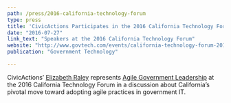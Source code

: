 ```yaml
---
path: /press/2016-california-technology-forum
type: press
title: 'CivicActions Participates in the 2016 California Technology Forum'
date: "2016-07-27"
link_text: "Speakers at the 2016 California Technology Forum"
website: "http://www.govtech.com/events/california-technology-forum-2016.html"
publication: "Government Technology"

---
```


CivicActions’ [Elizabeth Raley](https://civicactions.com/team/elizabeth-raley) represents [Agile Government Leadership](https://www.agilegovleaders.org/) at the 2016 California Technology Forum in a discussion about California’s pivotal move toward adopting agile practices in government IT.
